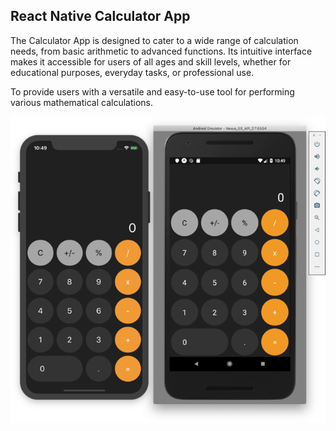 ## React Native Calculator App

The Calculator App is designed to cater to a wide range of calculation needs, from basic arithmetic to advanced functions. Its intuitive interface makes it accessible for users of all ages and skill levels, whether for educational purposes, everyday tasks, or professional use.

To provide users with a versatile and easy-to-use tool for performing various mathematical calculations.

![Demo](./assets/demo.png)
